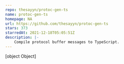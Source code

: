 ```yaml
---
repo: thesayyn/protoc-gen-ts
name: protoc-gen-ts
homepage: NA
url: https://github.com/thesayyn/protoc-gen-ts
stars: 373
starredAt: 2021-12-18T05:05:51Z
description: |-
    Compile protocol buffer messages to TypeScript.
---
```


[object Object]
